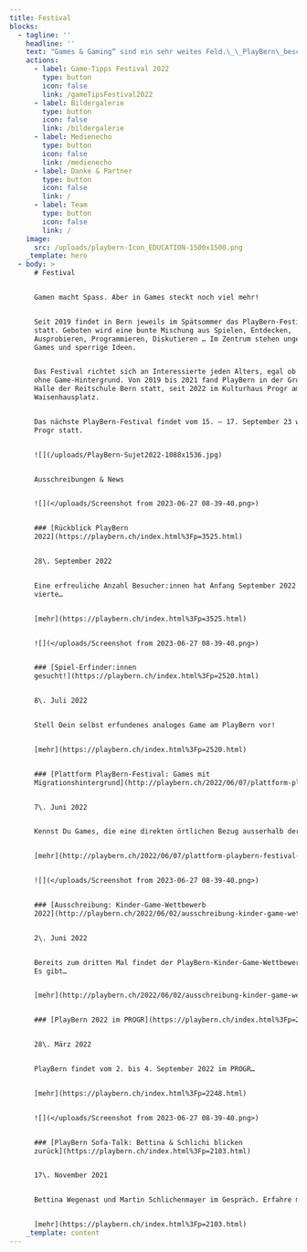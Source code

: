 ```yaml
---
title: Festival
blocks:
  - tagline: ''
    headline: ''
    text: "Games & Gaming“ sind ein sehr weites Feld.\_\_PlayBern\_beschäftigt sich ganzjährig und generationenübergreifend mit Gaming-Themen.\_ Wir veranstalten das ganze Jahr über Talks, Workshops oder Gaming-Nachmittage in Kooperation mit der\_[Erupt Gamelounge](http://erupt.ch/),\_[Bibliotheken Bern](https://www.kob.ch/)\_und anderen Veranstalter:innen. Manche Veranstaltungen sind auch über den\_[Fäger](https://www.faeger.ch/de/programm-4.html?faeger_filter_fulltext=playbern\\&faeger_filter_free_places=0\\&faeger_filter_age_range=\\&faeger_filter_period_range=\\&faeger_filter_period=\\&faeger_filter_weekend=\\&faeger_filter_duration=\\&faeger_filter_wheater_independent=1\\&faeger_filter_free_events=0\\&faeger_filter_culture_discount=0\\&filter_submit=1)\_ausgeschreiben.\n\nNatürlich finden auch entsprechende Anlässe auch während dem Festival statt!\n"
    actions:
      - label: Game-Tipps Festival 2022
        type: button
        icon: false
        link: /gameTipsFestival2022
      - label: Bildergalerie
        type: button
        icon: false
        link: /bildergalerie
      - label: Medienecho
        type: button
        icon: false
        link: /medienecho
      - label: Danke & Partner
        type: button
        icon: false
        link: /
      - label: Team
        type: button
        icon: false
        link: /
    image:
      src: /uploads/playbern-Icon_EDUCATION-1500x1500.png
    _template: hero
  - body: >
      # Festival


      Gamen macht Spass. Aber in Games steckt noch viel mehr!


      Seit 2019 findet in Bern jeweils im Spätsommer das PlayBern-Festival
      statt. Geboten wird eine bunte Mischung aus Spielen, Entdecken,
      Ausprobieren, Programmieren, Diskutieren … Im Zentrum stehen ungewöhnliche
      Games und sperrige Ideen.


      Das Festival richtet sich an Interessierte jeden Alters, egal ob mit oder
      ohne Game-Hintergrund. Von 2019 bis 2021 fand PlayBern in der Grossen
      Halle der Reitschule Bern statt, seit 2022 im Kulturhaus Progr am
      Waisenhausplatz.


      Das nächste PlayBern-Festival findet vom 15. – 17. September 23 wieder im
      Progr statt.


      ![](/uploads/PlayBern-Sujet2022-1088x1536.jpg)


      Ausschreibungen & News


      ![](</uploads/Screenshot from 2023-06-27 08-39-40.png>)


      ### [Rückblick PlayBern
      2022](https://playbern.ch/index.html%3Fp=3525.html)


      28\. September 2022


      Eine erfreuliche Anzahl Besucher:innen hat Anfang September 2022 die
      vierte…


      [mehr](https://playbern.ch/index.html%3Fp=3525.html)


      ![](</uploads/Screenshot from 2023-06-27 08-39-40.png>)


      ### [Spiel-Erfinder:innen
      gesucht!](https://playbern.ch/index.html%3Fp=2520.html)


      8\. Juli 2022


      Stell Dein selbst erfundenes analoges Game am PlayBern vor!


      [mehr](https://playbern.ch/index.html%3Fp=2520.html)


      ### [Plattform PlayBern-Festival: Games mit
      Migrationshintergrund](http://playbern.ch/2022/06/07/plattform-playbern-festival-games-mit-migrationshintergrund/)


      7\. Juni 2022


      Kennst Du Games, die eine direkten örtlichen Bezug ausserhalb der…


      [mehr](http://playbern.ch/2022/06/07/plattform-playbern-festival-games-mit-migrationshintergrund/)


      ![](</uploads/Screenshot from 2023-06-27 08-39-40.png>)


      ### [Ausschreibung: Kinder-Game-Wettbewerb
      2022](http://playbern.ch/2022/06/02/ausschreibung-kinder-game-wettbewerb-2021/)


      2\. Juni 2022


      Bereits zum dritten Mal findet der PlayBern-Kinder-Game-Wettbewerb statt.
      Es gibt…


      [mehr](http://playbern.ch/2022/06/02/ausschreibung-kinder-game-wettbewerb-2021/)


      ### [PlayBern 2022 im PROGR](https://playbern.ch/index.html%3Fp=2248.html)


      28\. März 2022


      PlayBern findet vom 2. bis 4. September 2022 im PROGR…


      [mehr](https://playbern.ch/index.html%3Fp=2248.html)


      ![](</uploads/Screenshot from 2023-06-27 08-39-40.png>)


      ### [PlayBern Sofa-Talk: Bettina & Schlichi blicken
      zurück](https://playbern.ch/index.html%3Fp=2103.html)


      17\. November 2021


      Bettina Wegenast und Martin Schlichenmayer im Gespräch. Erfahre mehr über…


      [mehr](https://playbern.ch/index.html%3Fp=2103.html)
    _template: content
---
```














